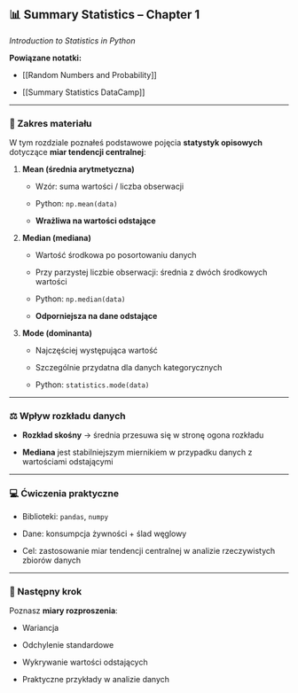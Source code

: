 ## 📊 Summary Statistics – Chapter 1

_Introduction to Statistics in Python_

**Powiązane notatki:**

- [[Random Numbers and Probability]]
    
- [[Summary Statistics DataCamp]]
    

---

### 📝 Zakres materiału

W tym rozdziale poznałeś podstawowe pojęcia **statystyk opisowych** dotyczące **miar tendencji centralnej**:

1. **Mean (średnia arytmetyczna)**
    
    - Wzór: suma wartości / liczba obserwacji
        
    - Python: `np.mean(data)`
        
    - **Wrażliwa na wartości odstające**
        
2. **Median (mediana)**
    
    - Wartość środkowa po posortowaniu danych
        
    - Przy parzystej liczbie obserwacji: średnia z dwóch środkowych wartości
        
    - Python: `np.median(data)`
        
    - **Odporniejsza na dane odstające**
        
3. **Mode (dominanta)**
    
    - Najczęściej występująca wartość
        
    - Szczególnie przydatna dla danych kategorycznych
        
    - Python: `statistics.mode(data)`
        

---

### ⚖️ Wpływ rozkładu danych

- **Rozkład skośny** → średnia przesuwa się w stronę ogona rozkładu
    
- **Mediana** jest stabilniejszym miernikiem w przypadku danych z wartościami odstającymi
    

---

### 💻 Ćwiczenia praktyczne

- Biblioteki: `pandas`, `numpy`
    
- Dane: konsumpcja żywności + ślad węglowy
    
- Cel: zastosowanie miar tendencji centralnej w analizie rzeczywistych zbiorów danych
    

---

### 🎯 Następny krok

Poznasz **miary rozproszenia**:

- Wariancja
    
- Odchylenie standardowe
    
- Wykrywanie wartości odstających
    
- Praktyczne przykłady w analizie danych